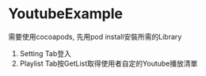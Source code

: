 YoutubeExample
==============

需要使用cocoapods, 先用pod install安裝所需的Library

1. Setting Tab登入
2. Playlist Tab按GetList取得使用者自定的Youtube播放清單

